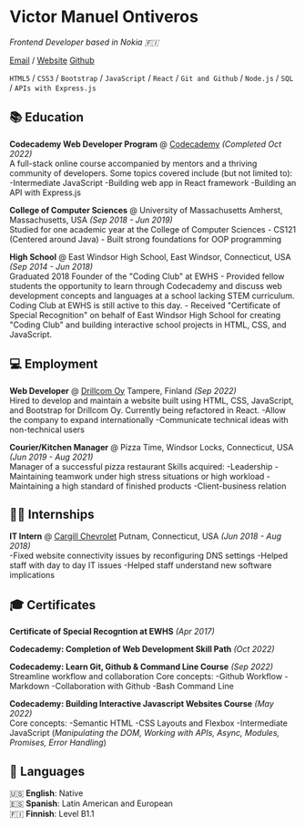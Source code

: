 # Victor Manuel Ontiveros

_Frontend Developer based in Nokia 🇫🇮_ <br>

[Email](mailto:vontiverosewhs@gmail.com) / [Website](https://vicontiveros00.github.io/) [Github](https://github.com/vicontiveros00)

`HTML5` / `CSS3` / `Bootstrap` / `JavaScript` / `React` / `Git and Github` / `Node.js` / `SQL` / `APIs with Express.js`

## 📚 Education

**Codecademy Web Developer Program** @ [Codecademy](https://www.codecademy.com/) _(Completed Oct 2022)_ <br>
A full-stack online course accompanied by mentors and a thriving community of developers.
Some topics covered include (but not limited to):
    -Intermediate JavaScript
    -Building web app in React framework
    -Building an API with Express.js

**College of Computer Sciences** @ University of Massachusetts Amherst, Massachusetts, USA _(Sep 2018 - Jun 2019)_ <br>
Studied for one academic year at the College of Computer Sciences
    - CS121 (Centered around Java)
    - Built strong foundations for OOP programming

**High School** @ East Windsor High School, East Windsor, Connecticut, USA _(Sep 2014 - Jun 2018)_ <br>
Graduated 2018
Founder of the "Coding Club" at EWHS
    - Provided fellow students the opportunity to learn through Codecademy and discuss web development concepts and languages at a school lacking STEM curriculum. Coding Club at EWHS is still active to this day.
    - Received "Certificate of Special Recognition" on behalf of East Windsor High School for creating "Coding Club" and building interactive school projects in HTML, CSS, and JavaScript.

## 💻 Employment 

**Web Developer** @ [Drillcom Oy](https://www.drillcom.fi/) Tampere, Finland _(Sep 2022)_ <br>
Hired to develop and maintain a website built using HTML, CSS, JavaScript, and
Bootstrap for Drillcom Oy. Currently being refactored in React.
    -Allow the company to expand internationally
    -Communicate technical ideas with non-technical users

**Courier/Kitchen Manager** @ Pizza Time, Windsor Locks, Connecticut, USA _(Jun 2019 - Aug 2021)_ <br>
Manager of a successful pizza restaurant
Skills acquired:
    -Leadership
    -Maintaining teamwork under high stress situations or high workload
    -Maintaining a high standard of finished products
    -Client-business relation

## 🙋‍♂️ Internships

**IT Intern** @ [Cargill Chevrolet](https://www.cargillchev.com/) Putnam, Connecticut, USA _(Jun 2018 - Aug 2018)_ <br>
    -Fixed website connectivity issues by reconfiguring DNS settings
    -Helped staff with day to day IT issues
    -Helped staff understand new software implications

## 🎓 Certificates

**Certificate of Special Recogntion at EWHS** _(Apr 2017)_ <br>

**Codecademy: Completion of Web Development Skill Path** _(Oct 2022)_ <br>

**Codecademy: Learn Git, Github & Command Line Course** _(Sep 2022)_ <br>
Streamline workflow and collaboration
Core concepts:
    -Github Workflow
    -Markdown
    -Collaboration with Github
    -Bash Command Line

**Codecademy: Building Interactive Javascript Websites Course** _(May 2022)_ <br>
Core concepts:
    -Semantic HTML
    -CSS Layouts and Flexbox
    -Intermediate JavaScript (_Manipulating the DOM, Working with APIs, Async, Modules, Promises, Error Handling_)

## 💬 Languages

🇺🇸 **English**: Native <br>
🇪🇸 **Spanish**: Latin American and European <br>
🇫🇮 **Finnish**: Level B1.1
<br><br>